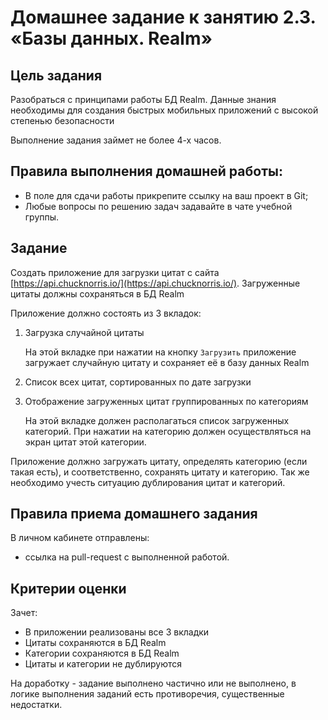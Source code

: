 # Домашнее задание к занятию 2.3. «Базы данных. Realm»

## Цель задания

Разобраться с принципами работы БД Realm. Данные знания необходимы для создания быстрых мобильных приложений с высокой степенью безопасности

Выполнение задания займет не более 4-х часов.


## Правила выполнения домашней работы:
* В поле для сдачи работы прикрепите ссылку на ваш проект в Git;
* Любые вопросы по решению задач задавайте в чате учебной группы.

## Задание

Создать приложение для загрузки цитат с сайта [https://api.chucknorris.io/](https://api.chucknorris.io/). Загруженные цитаты должны сохраняться в БД Realm

Приложение должно состоять из 3 вкладок:

1) Загрузка случайной цитаты

    На этой вкладке при нажатии на кнопку `Загрузить` приложение загружает случайную цитату и сохраняет её в базу данных Realm

2) Список всех цитат, сортированных по дате загрузки

3) Отображение загруженных цитат группированных по категориям

    На этой вкладке должен располагаться список загруженных категорий. При нажатии на категорию должен осуществляться на экран цитат этой категории.

Приложение должно загружать цитату, определять категорию (если такая есть), и соответственно, сохранять цитату и категорию. Так же необходимо 
учесть ситуацию дублирования цитат и категорий.

## Правила приема домашнего задания

В личном кабинете отправлены:

- ссылка на pull-request с выполненной работой.


## Критерии оценки

Зачет:
- В приложении реализованы все 3 вкладки
- Цитаты сохраняются в БД Realm
- Категории сохраняются в БД Realm
- Цитаты и категории не дублируются

На доработку - задание выполнено частично или не выполнено, в логике выполнения заданий есть противоречия, существенные недостатки.
